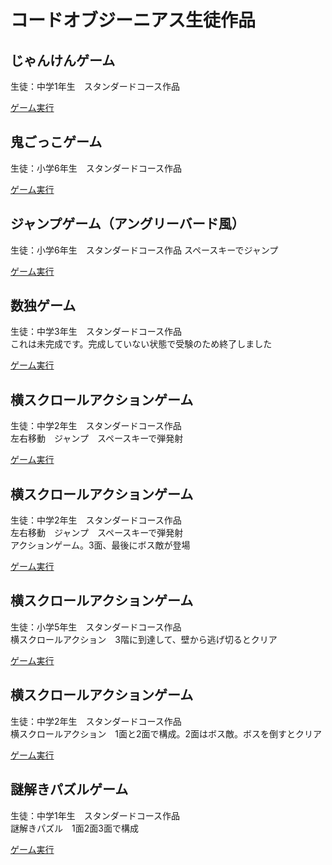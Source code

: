 # コードオブジーニアス生徒作品

## じゃんけんゲーム
生徒：中学1年生　スタンダードコース作品

[ゲーム実行](./js-janken/public_html/index.html)  

## 鬼ごっこゲーム
生徒：小学6年生　スタンダードコース作品

[ゲーム実行](./js-onigokko/public_html/index.html)  


## ジャンプゲーム（アングリーバード風）
生徒：小学6年生　スタンダードコース作品
スペースキーでジャンプ

[ゲーム実行](./js-sena/public_html/index.html)  


## 数独ゲーム
生徒：中学3年生　スタンダードコース作品  
これは未完成です。完成していない状態で受験のため終了しました  

[ゲーム実行](./js-sudoku/public_html/index.html)  


## 横スクロールアクションゲーム  
生徒：中学2年生　スタンダードコース作品  
左右移動　ジャンプ　スペースキーで弾発射  

[ゲーム実行](./js-yuki/public_html/index.html)  


## 横スクロールアクションゲーム
生徒：中学2年生　スタンダードコース作品  
左右移動　ジャンプ　スペースキーで弾発射  
アクションゲーム。3面、最後にボス敵が登場  

[ゲーム実行](./js-yota/public_html/index.html)  


## 横スクロールアクションゲーム
生徒：小学5年生　スタンダードコース作品  
横スクロールアクション　3階に到達して、壁から逃げ切るとクリア  

[ゲーム実行](./js-toshia/public_html/index.html)  

## 横スクロールアクションゲーム
生徒：中学2年生　スタンダードコース作品  
横スクロールアクション　1面と2面で構成。2面はボス敵。ボスを倒すとクリア

[ゲーム実行](./js-takuto/public_html/index.html)  

## 謎解きパズルゲーム
生徒：中学1年生　スタンダードコース作品  
謎解きパズル　1面2面3面で構成  

[ゲーム実行](./js-iro/public_html/index.html)  
